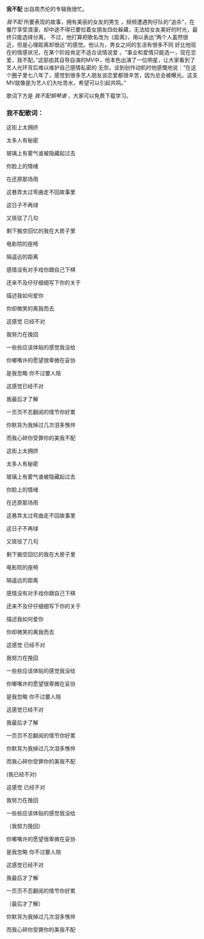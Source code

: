 

**我不配** 出自周杰伦的专辑我很忙。  
  
_我不配_ 所要表现的故事，拥有美丽的女友的男生
，频频遭遇狗仔队的“追杀”，在餐厅享受浪漫，却中途不得已要拉着女朋友四处躲藏，无法给女友美好的时光，最终只能选择分离。
不过，他打算把歌名改为《距离》，用以表达“两个人虽然很近，但是心理距离却很远”的感觉。他认为，男女之间的生活有很多不同
好比他现在的情感状况，在某个阶段肯定不适合谈情说爱
。“事业和爱情只能选一，现在恋爱，我不配。”这部由其自导自演的MV中，他本色出演了一位明星，让大家看到了艺人光环背后难以维护自己感情私密的
无奈。谈到创作动机时他感慨地说：“在这个圈子里七八年了，感觉到很多艺人朋友谈恋爱都很辛苦，因为总会被曝光。这支MV就像是为艺人们大吐苦水，希望可以引起共鸣。”  
  
歌词下方是 _我不配钢琴谱_ ，大家可以免费下载学习。

### 我不配歌词：

这街上太拥挤

太多人有秘密

玻璃上有雾气谁被隐藏起过去

你脸上的情绪

在还原那场雨

这巷弄太过弯曲走不回故事里

这日子不再绿

又斑驳了几句

剩下搬空回忆的我在大房子里

电影院的座椅

隔遥远的距离

感情没有对手戏你跟自己下棋

还来不及仔仔细细写下你的关于

描述我如何爱你

你却微笑的离我而去

这感觉 已经不对

我努力在挽回

一些些应该体贴的感觉我没给

你嘟嘴许的愿望很卑微在妥协

是我忽略 你不过要人陪

这感觉已经不对

我最后才了解

一页页不忍翻阅的情节你好累

你默背为我掉过几次泪多憔悴

而我心碎你受罪你的美我不配

这街上太拥挤

太多人有秘密

玻璃上有雾气谁被隐藏起过去

你脸上的情绪

在还原那场雨

这巷弄太过弯曲走不回故事里

这日子不再绿

又斑驳了几句

剩下搬空回忆的我在大房子里

电影院的座椅

隔遥远的距离

感情没有对手戏你跟自己下棋

还来不及仔仔细细写下你的关于

描述我如何爱你

你却微笑的离我而去

这感觉 已经不对

我努力在挽回

一些些应该体贴的感觉我没给

你嘟嘴许的愿望很卑微在妥协

是我忽略 你不过要人陪

这感觉已经不对

我最后才了解

一页页不忍翻阅的情节你好累

你默背为我掉过几次泪多憔悴

而我心碎你受罪你的美我不配

(我已经不对)

这感觉 已经不对

我努力在挽回

一些些应该体贴的感觉我没给

（我努力挽回）

你嘟嘴许的愿望很卑微在妥协

是我忽略 你不过要人陪

这感觉已经不对

我最后才了解

一页页不忍翻阅的情节你好累

（最后才了解）

你默背为我掉过几次泪多憔悴

而我心碎你受罪你的美我不配

